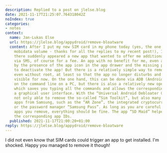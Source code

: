 ```yaml
---
description: Replied to a post on jlelse.blog
date: 2021-11-17T21:25:07.764318042Z
noIndex: true
categories:
- notes
context:
  name: Jan-Lukas Else
  url: https://jlelse.blog/appydroid/remove-bloatware
  content: After I put my new SIM card in my phone today (yes, the one with the unlimited
    mobidata volume - thanks for all the replies to my recent post!), I noticed that
    there suddenly appeared a new app that wanted to offer me additional services
    via SMS, of course for a fee. An app with no benefit for me, even annoying me
    by the presence of the app icon in the app drawer and the missing possibility
    to deactivate the app! But there is a relatively simple way to remove system apps
    even without root, at least so that the app no longer disturbs and is no longer
    visible for now. On the one hand, this can be done via ADB (Android Debug Bridge)
    on the command line on a PC, but there is also a relatively new open source tool,
    which saves you typing all the commands and allows the corresponding actions via
    a graphical user interface. With the “Universal Android Debloater GUI”, I was
    not only able to remove the so-called “Sim Toolkit”, but also many other bloatware
    apps from Samsung, such as the “AR Zone”, the integrated cryptocurrency wallet
    or the password manager “Samsung Pass”. As long as you are careful about which
    apps you remove, everything should be fine. The app “SD Maid” helped me to find
    the corresponding app IDs.
  published: 2021-11-17T21:00:20+01:00
reply: https://jlelse.blog/appydroid/remove-bloatware
---
```


I did not even know that SIM cards could trigger an app to get installed. I'm shocked. Happy you managed to remove it though!
